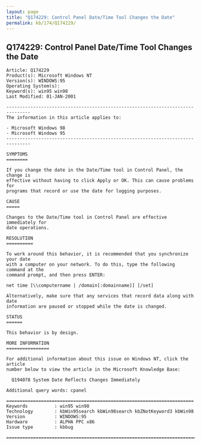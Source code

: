 ```yaml
---
layout: page
title: "Q174229: Control Panel Date/Time Tool Changes the Date"
permalink: kb/174/Q174229/
---
```


## Q174229: Control Panel Date/Time Tool Changes the Date

	Article: Q174229
	Product(s): Microsoft Windows NT
	Version(s): WINDOWS:95
	Operating System(s): 
	Keyword(s): win95 win98
	Last Modified: 01-JAN-2001
	
	-------------------------------------------------------------------------------
	The information in this article applies to:
	
	- Microsoft Windows 98 
	- Microsoft Windows 95 
	-------------------------------------------------------------------------------
	
	SYMPTOMS
	========
	
	If you change the date in the Date/Time tool in Control Panel, the change is
	effective without having to click Apply or OK. This can cause problems for
	programs that record or use the date for logging purposes.
	
	CAUSE
	=====
	
	Changes to the Date/Time tool in Control Panel are effective immediately for
	date operations.
	
	RESOLUTION
	==========
	
	To work around this behavior, it is recommended that you synchronize your date
	with a computer on your network. To do this, type the following command at the
	command prompt, and then press ENTER:
	
	net time [\\computername | /domain[:domainname]] [/set]
	
	Alternatively, make sure that any services that record data along with date
	information are paused or stopped while the date is changed.
	
	STATUS
	======
	
	This behavior is by design.
	
	MORE INFORMATION
	================
	
	For additional information about this issue on Windows NT, click the article
	number below to view the article in the Microsoft Knowledge Base:
	
	  Q194078 System Date Reflects Changes Immediately
	
	Additional query words: cpanel
	
	======================================================================
	Keywords          : win95 win98 
	Technology        : kbWin95search kbWin98search kbZNotKeyword3 kbWin98
	Version           : WINDOWS:95
	Hardware          : ALPHA PPC x86
	Issue type        : kbbug
	
	=============================================================================
	
